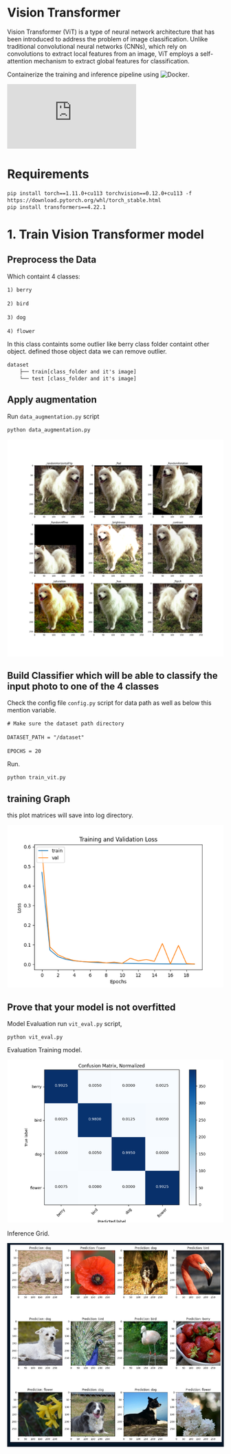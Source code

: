 # Vision Transformer

Vision Transformer (ViT) is a type of neural network architecture that has been introduced to address the problem of image classification. Unlike traditional convolutional neural networks (CNNs), which rely on convolutions to extract local features from an image, ViT employs a self-attention mechanism to extract global features for classification.

Containerize  the training and inference pipeline using ![Docker](Dockerfile).


![Paper link](https://arxiv.org/pdf/2010.11929.pdf)




# Requirements

```
pip install torch==1.11.0+cu113 torchvision==0.12.0+cu113 -f https://download.pytorch.org/whl/torch_stable.html
pip install transformers==4.22.1
```

# 1. Train Vision Transformer model 
## __Preprocess the Data__

Which containt 4 classes: 

    1) berry 

    2) bird 

    3) dog 

    4) flower

In this class containts some outlier like berry class folder containt other object. defined those object data we can remove outlier.


```
dataset
    ├── train[class_folder and it's image]
    └── test [class_folder and it's image]   
```

## __Apply augmentation__

Run ```data_augmentation.py``` script
```py
python data_augmentation.py

```

![image](src/logs/Augmentation_sample.png)

## __Build Classifier which will be able to classify the input photo to one of the 4 classes__
Check the config file ```config.py``` script for data path as well as below this mention variable.
```
# Make sure the dataset path directory

DATASET_PATH = "/dataset"

EPOCHS = 20

```
Run.

```
python train_vit.py

```

## __training Graph__

this plot matrices will save into log directory.

![image](src/logs/model_training_loss.png)


## __Prove that your model is not overfitted__

Model Evaluation run ```vit_eval.py``` script,

```
python vit_eval.py

```
Evaluation Training model.


![image](src/logs/confusion_matrix.png)

Inference Grid.

![image](src/logs/grid_prediction.png)
